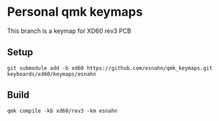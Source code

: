 # Personal qmk keymaps

This branch is a keymap for XD60 rev3 PCB

## Setup

    git submodule add -b xd60 https://github.com/esnahn/qmk_keymaps.git keyboards/xd60/keymaps/esnahn

## Build

    qmk compile -kb xd60/rev3 -km esnahn
